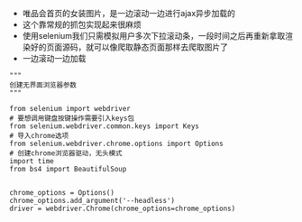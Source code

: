 
- 唯品会首页的女装图片，是一边滚动一边进行ajax异步加载的
- 这个靠常规的抓包实现起来很麻烦
- 使用selenium我们只需模拟用户多次下拉滚动条，一段时间之后再重新拿取渲染好的页面源码，就可以像爬取静态页面那样去爬取图片了
- 一边滚动一边加载
```
"""
创建无界面浏览器参数
"""

from selenium import webdriver
# 要想调用键盘按键操作需要引入keys包
from selenium.webdriver.common.keys import Keys
# 导入chrome选项
from selenium.webdriver.chrome.options import Options
# 创建chrome浏览器驱动，无头模式
import time
from bs4 import BeautifulSoup


chrome_options = Options()
chrome_options.add_argument('--headless')
driver = webdriver.Chrome(chrome_options=chrome_options)
 
```

